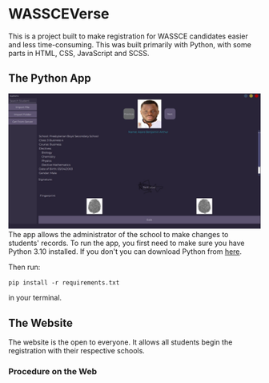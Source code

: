 # WASSCEVerse

This is a project built to make registration for WASSCE candidates easier and less time-consuming. This was built primarily with Python, with some parts in HTML, CSS, JavaScript and SCSS.

## The Python App

![Main Screen](Include/img/main_screen.jpg)
The app allows the administrator of the school to make changes to students' records.
To run the app, you first need to make sure you have Python 3.10 installed. If you don't you can download Python from [here](https://www.python.org/downloads/release/python-3102/).

Then run:

```batch
pip install -r requirements.txt
```

in your terminal.

## The Website
The website is the open to everyone. It allows all students begin the registration with their respective schools.

### Procedure on the Web